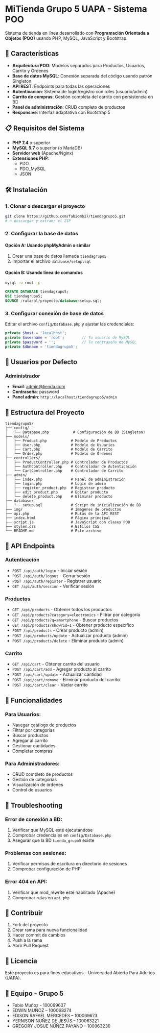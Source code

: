 # MiTienda Grupo 5 UAPA - Sistema POO

Sistema de tienda en línea desarrollado con **Programación Orientada a Objetos (POO)** usando PHP, MySQL, JavaScript y Bootstrap.

## 🚀 Características

- **Arquitectura POO**: Modelos separados para Productos, Usuarios, Carrito y Órdenes
- **Base de datos MySQL**: Conexión separada del código usando patrón Singleton
- **API REST**: Endpoints para todas las operaciones
- **Autenticación**: Sistema de login/registro con roles (usuario/admin)
- **Carrito de compras**: Gestión completa del carrito con persistencia en BD
- **Panel de administración**: CRUD completo de productos
- **Responsive**: Interfaz adaptativa con Bootstrap 5

## 📋 Requisitos del Sistema

- **PHP 7.4** o superior
- **MySQL 5.7** o superior (o MariaDB)
- **Servidor web** (Apache/Nginx)
- **Extensiones PHP**:
  - PDO
  - PDO_MySQL
  - JSON

## 🛠️ Instalación

### 1. Clonar o descargar el proyecto
```bash
git clone https://github.com/fabiomb17/tiendagrupo5.git
# o descargar y extraer el ZIP
```

### 2. Configurar la base de datos

#### Opción A: Usando phpMyAdmin o similar
1. Crear una base de datos llamada `tiendagrupo5`
2. Importar el archivo `database/setup.sql`

#### Opción B: Usando línea de comandos
```bash
mysql -u root -p
```
```sql
CREATE DATABASE tiendagrupo5;
USE tiendagrupo5;
SOURCE /ruta/al/proyecto/database/setup.sql;
```

### 3. Configurar conexión de base de datos
Editar el archivo `config/Database.php` y ajustar las credenciales:

```php
private $host = 'localhost';
private $username = 'root';        // Tu usuario de MySQL
private $password = '';            // Tu contraseña de MySQL
private $dbname = 'tiendagrupo5';
```

## 👤 Usuarios por Defecto

### Administrador
- **Email**: admin@tienda.com
- **Contraseña**: password
- **Panel admin**: `http://localhost/tiendagrupo5/admin`

## 📁 Estructura del Proyecto

```
tiendagrupo5/
├── config/
│   └── Database.php           # Configuración de BD (Singleton)
├── models/
│   ├── Product.php           # Modelo de Productos
│   ├── User.php              # Modelo de Usuarios
│   ├── Cart.php              # Modelo de Carrito
│   └── Order.php             # Modelo de Órdenes
├── controllers/
│   ├── ProductController.php # Controlador de Productos
│   ├── AuthController.php    # Controlador de Autenticación
│   └── CartController.php    # Controlador de Carrito
├── admin/
│   ├── index.php             # Panel de administración
│   ├── login.php             # Login de admin
│   ├── register_product.php  # Registrar producto
│   ├── edit_product.php      # Editar producto
│   └── delete_product.php    # Eliminar producto
├── database/
│   └── setup.sql             # Script de inicialización de BD
├── img/                      # Imágenes de productos
├── api.php                   # Rutas de la API REST
├── index.html                # Página principal
├── script.js                 # JavaScript con clases POO
├── styles.css                # Estilos CSS
└── README.md                 # Este archivo
```

## 🔧 API Endpoints

### Autenticación
- `POST /api/auth/login` - Iniciar sesión
- `POST /api/auth/logout` - Cerrar sesión
- `POST /api/auth/register` - Registrar usuario
- `GET /api/auth/session` - Verificar sesión

### Productos
- `GET /api/products` - Obtener todos los productos
- `GET /api/products?category=electronics` - Filtrar por categoría
- `GET /api/products?q=smartphone` - Buscar productos
- `GET /api/products/show?id=1` - Obtener producto específico
- `POST /api/products` - Crear producto (admin)
- `POST /api/products/update` - Actualizar producto (admin)
- `POST /api/products/delete` - Eliminar producto (admin)

### Carrito
- `GET /api/cart` - Obtener carrito del usuario
- `POST /api/cart/add` - Agregar producto al carrito
- `POST /api/cart/update` - Actualizar cantidad
- `POST /api/cart/remove` - Eliminar producto del carrito
- `POST /api/cart/clear` - Vaciar carrito


## 📱 Funcionalidades

### Para Usuarios:
- Navegar catálogo de productos
- Filtrar por categorías
- Buscar productos
- Agregar al carrito
- Gestionar cantidades
- Completar compras

### Para Administradores:
- CRUD completo de productos
- Gestión de categorías
- Visualización de órdenes
- Control de usuarios

## 🐛 Troubleshooting

### Error de conexión a BD:
1. Verificar que MySQL esté ejecutándose
2. Comprobar credenciales en `config/Database.php`
3. Asegurar que la BD `tienda_grupo5` existe

### Problemas con sesiones:
1. Verificar permisos de escritura en directorio de sesiones
2. Comprobar configuración de PHP

### Error 404 en API:
1. Verificar que mod_rewrite esté habilitado (Apache)
2. Comprobar rutas en `api.php`

## 🤝 Contribuir

1. Fork del proyecto
2. Crear rama para nueva funcionalidad
3. Hacer commit de cambios
4. Push a la rama
5. Abrir Pull Request

## 📄 Licencia

Este proyecto es para fines educativos - Universidad Abierta Para Adultos (UAPA).

## 👥 Equipo - Grupo 5

- Fabio Muñoz - 100069637
- EDWIN MUÑOZ – 100068274 
- EDISON RAFAEL MERCEDES – 100069673 
- YERNISON NUÑEZ DE JESÚS – 100063221 
- GREGORY JOSUE NÚÑEZ PAYANO – 100063230 